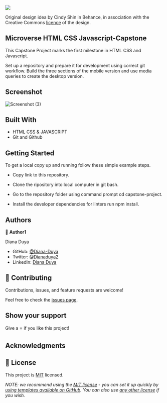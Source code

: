 ![](https://img.shields.io/badge/Microverse-blueviolet)

Original design idea by Cindy Shin in Behance, in association with the Creative Commons [licence](https://creativecommons.org/licenses/by-nc/4.0/) of the design.


## Microverse HTML CSS Javascript-Capstone
This Capstone Project marks the first milestone in HTML CSS and Javascript.

Set up a repository and prepare it for development using correct git workflow. Build the three sections of the mobile version and use media queries to create the desktop version.

## Screenshot
![Screenshot (3)](https://user-images.githubusercontent.com/106156077/192014541-4d08a5a4-9785-44c7-ba23-fac0289ffef6.png)



## Built With

- HTML CSS & JAVASCRIPT
- Git and Github

## Getting Started


To get a local copy up and running follow these simple example steps.

- Copy link to this repository.

- Clone the ripository into local computer in git bash.

- Go to the repository folder using command prompt cd  capstone-project.

- Install the developer dependencies for linters run npm install.


## Authors

👤 **Author1**

  Diana Duya

- GitHub: [@Diana-Duya](https://github.com/Diana-Duya)
- Twitter: [@Dianaduya2](https://twitter.com/Dianaduya2)
- LinkedIn: [Diana Duya](https://www.linkedin.com/in/diana-duya-3088681a5)


## 🤝 Contributing

Contributions, issues, and feature requests are welcome!

Feel free to check the [issues page](https://github.com/Diana-Duya/Capstone-Project/issues).

## Show your support

Give a ⭐️ if you like this project!

## Acknowledgments


## 📝 License

This project is [MIT](./LICENSE) licensed.

_NOTE: we recommend using the [MIT license](https://choosealicense.com/licenses/mit/) - you can set it up quickly by [using templates available on GitHub](https://docs.github.com/en/communities/setting-up-your-project-for-healthy-contributions/adding-a-license-to-a-repository). You can also use [any other license](https://choosealicense.com/licenses/) if you wish._

